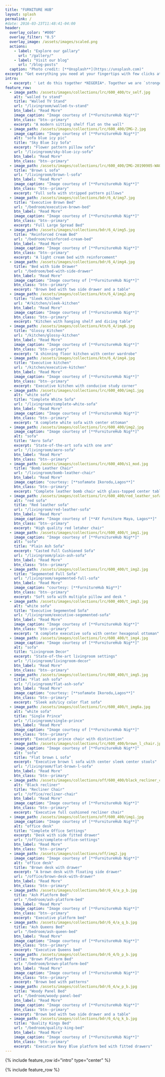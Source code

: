 ```yaml
---
title: "FURNITURE HUB"
layout: splash
permalink: /
#date: 2016-03-23T11:48:41-04:00
header:
  overlay_color: "#000"
  overlay_filter: "0.5"
  overlay_image: /assets/images/scaled.png
  actions:
    - label: "Explore our gallary"
      url: "/gallery/"
    - label: "Visit our blog"
      url: "/blog-posts"
  caption: "Photo credit: [**Unsplash**](https://unsplash.com)"
excerpt: "Get everything you need at your fingertips with few clicks at your convience with the least possible price"
intro: 
  - excerpt: ' Let do this together *NIGERIA*. Together we are `stronger` '
feature_row:
  - image_path: /assets/images/collections/lrc/600_400/tv_self.jpg
    alt: "walled tv stand"
    title: "Walled TV Stand"
    url: "/livingroom/walled-tv-stand"
    btn_label: "Read More"
    image_caption: "Image courtesy of [**FurnitureHub Nig**]"
    btn_class: "btn--primary"
    excerpt: "A modern sitting shelf flat on the wall"
  - image_path: /assets/images/collections/lrc/600_400/IMG-2.jpg
    image_caption: "Image courtesy of [**FurnitureHub Nig**]"
    alt: "sofa blue icy pic"
    title: "Sky Blue Icy Sofa"
    excerpt: "Flower pattern pillow sofa"
    url: "/livingroom/sky-blue-icy-sofa"
    btn_label: "Read More"
    btn_class: "btn--primary"
  - image_path: /assets/images/collections/lrc/600_400/IMG-20190905-WA0049.jpg
    title: "Brown L sofa"
    url: "/livingroom/brown-l-sofa"
    btn_label: "Read More"
    image_caption: "Image courtesy of [**FurnitureHub Nig**]"
    btn_class: "btn--primary"
    excerpt: "Full sofa with stripped pattern pillows"
  - image_path: /assets/images/collections/bdr/6_4/img7.jpg
    title: "Executive Brown Bed"
    url: "/bedroom/executive-brown-bed"
    btn_label: "Read More"
    image_caption: "Image courtesy of [**FurnitureHub Nig**]"
    btn_class: "btn--primary"
    excerpt: "Full Large Spread Bed" 
  - image_path: /assets/images/collections/bdr/6_4/img5.jpg
    title: "Reinforced Cream Bed"
    url: "/bedroom/reinforced-cream-bed"
    btn_label: "Read More"
    image_caption: "Image courtesy of [**FurnitureHub Nig**]"
    btn_class: "btn--primary"
    excerpt: "A light cream bed with reinforcement" 
  - image_path: /assets/images/collections/bdr/6_4/img4.jpg
    title: "Bed with Side Drawer"
    url: "/bedroom/bed-with-side-drawer"
    btn_label: "Read More"
    image_caption: "Image courtesy of [**FurnitureHub Nig**]"
    btn_class: "btn--primary"
    excerpt: "Brown bed with two side drawer and a table"
  - image_path: /assets/images/collections/ktn/6_4/img2.png
    title: "Sleek Kitchen"
    url: "#/kitchen/sleek-kitchen"
    btn_label: "Read More"
    image_caption: "Image courtesy of [**FurnitureHub Nig**]"
    btn_class: "btn--primary"
    excerpt: "Kitchen with hanging shelf and dicing table" 
  - image_path: /assets/images/collections/ktn/6_4/img6.jpg
    title: "Glossy Kitchen"
    url: "/kitchen/glossy-kitchen"
    btn_label: "Read More"
    image_caption: "Image courtesy of [**FurnitureHub Nig**]"
    btn_class: "btn--primary"
    excerpt: "A shinning floor kitchen with center wardrobe" 
  - image_path: /assets/images/collections/ktn/6_4/img4.jpg
    title: "Executive kitchen"
    url: "/kitchen/executive-kitchen"
    btn_label: "Read More"
    image_caption: "Image courtesy of [**FurnitureHub Nig**]"
    btn_class: "btn--primary"
    excerpt: "Executive kitchen with conducive study corner" 
  - image_path: /assets/images/collections/lrc/600_400/img1.jpg
    alt: "white sofa"
    title: "Complete White Sofa"
    url: "/livingroom/complete-white-sofa"
    btn_label: "Read More"
    image_caption: "Image courtesy of [**FurnitureHub Nig**]"
    btn_class: "btn--primary"
    excerpt: "A complete white sofa with center ottoman"
  - image_path: /assets/images/collections/lrc/600_400/img2.jpg
    image_caption: "Image courtesy of [**FurnitureHub Nig**]"
    alt: "sofa"
    title: "Aero Sofa"
    excerpt: "State-of-the-art sofa with one arm"
    url: "/livingroom/aero-sofa"
    btn_label: "Read More"
    btn_class: "btn--primary"
  - image_path: /assets/images/collections/lrc/600_400/s1_mod.jpg
    title: "Bomb Leather Chair"
    url: "/livingroom/bomb-leather-chair"
    btn_label: "Read More"
    image_caption: "courtesy: [**sofamate Ikorodu,Lagos**]"
    btn_class: "btn--primary"
    excerpt: "Complete leather bomb chair with glass-topped center table "
  - image_path: /assets/images/collections/lrc/600_400/red_leather_sofa.jpg
    alt: "red sofa"
    title: "Red leather sofa"
    url: "/livingroom/red-leather-sofa"
    btn_label: "Read More"
    image_caption: "Image courtesy of [**AY Furniture Maya, Lagos**]"
    btn_class: "btn--primary"
    excerpt: "High quality red letaher chair"
  - image_path: /assets/images/collections/lrc/600_400/t_img1.jpg
    image_caption: "Image courtesy of [**FurnitureHub Nig**]"
    alt: "sofa"
    title: "Plain Ash Sofa"
    excerpt: "Casted Full Cushioned Sofa"
    url: "/livingroom/plain-ash-sofa"
    btn_label: "Read More"
    btn_class: "btn--primary"
  - image_path: /assets/images/collections/lrc/600_400/t_img2.jpg
    title: "Segemented Full Sofa"
    url: "/livingroom/segemented-full-sofa"
    btn_label: "Read More"
    image_caption: "courtesy: [**FurnitureHub Nig**]"
    btn_class: "btn--primary"
    excerpt: "Soft sofa with multiple pillow and desk "
  - image_path: /assets/images/collections/lrc/600_400/t_img3.jpg
    alt: "white sofa"
    title: "Executive Segemented Sofa"
    url: "/livingroom/executive-segemented-sofa"
    btn_label: "Read More"
    image_caption: "Image courtesy of [**FurnitureHub Nig**]"
    btn_class: "btn--primary"
    excerpt: "A complete executive sofa with center hexagonal ottoman"
  - image_path: /assets/images/collections/lrc/600_400/t_img4.jpg
    image_caption: "Image courtesy of [**FurnitureHub Nig**]"
    alt: "sofa"
    title: "Livingroom Decor"
    excerpt: "State-of-the-art livingroom settings"
    url: "/livingroom/livingroom-decor"
    btn_label: "Read More"
    btn_class: "btn--primary"
  - image_path: /assets/images/collections/lrc/600_400/t_img5.jpg
    title: "Flat ash sofa"
    url: "/livingroom/flat-ash-sofa"
    btn_label: "Read More"
    image_caption: "courtesy: [**sofamate Ikorodu,Lagos**]"
    btn_class: "btn--primary"
    excerpt: "Sleek ash/icy color flat sofa"
  - image_path: /assets/images/collections/lrc/600_400/t_img6a.jpg
    alt: "white sofa"
    title: "Single Prince"
    url: "/livingroom/single-prince"
    btn_label: "Read More"
    image_caption: "Image courtesy of [**FurnitureHub Nig**]"
    btn_class: "btn--primary"
    excerpt: "Executive prince chair with distinction"
  - image_path: /assets/images/collections/lrc/600_400/brown_l_chair.jpg
    image_caption: "Image courtesy of [**FurnitureHub Nig**]"
    alt: "sofa"
    title: "Flat brown L sofa"
    excerpt: "Executive brown l sofa with center sleek center stools"
    url: "/livingroom/flat-brown-l-sofa"
    btn_label: "Read More"
    btn_class: "btn--primary"
  - image_path: /assets/images/collections/off/600_400/black_recliner_chair.jpeg
    alt: "Black recliner"
    title: "Recliner Chair"
    url: "/office/recliner-chair"
    btn_label: "Read More"
    image_caption: "Image courtesy of [**FurnitureHub Nig**]"
    btn_class: "btn--primary"
    excerpt: "Executive full cushioned recliner chair"
  - image_path: /assets/images/collections/off/600_400/img1.jpg
    image_caption: "Image courtesy of [**FurnitureHub Nig**]"
    alt: "office desk"
    title: "Complete Office Settings"
    excerpt: "Desk with side fitted drawer"
    url: "/office/complete-office-settings"
    btn_label: "Read More"
    btn_class: "btn--primary"
  - image_path: /assets/images/collections/off/img2.jpg
    image_caption: "Image courtesy of [**FurnitureHub Nig**]"
    alt: "office desk"
    title: "Brown desk with drawer"
    excerpt: "A brown desk with floating side drawer"
    url: "/office/brown-desk-with-drawer"
    btn_label: "Read More"
    btn_class: "btn--primary"
  - image_path: /assets/images/collections/bdr/6_4/a_p_b.jpg
    title: "Ash Platform Bed"
    url: "/bedroom/ash-platform-bed"
    btn_label: "Read More"
    image_caption: "Image courtesy of [**FurnitureHub Nig**]"
    btn_class: "btn--primary"
    excerpt: "Executive platform bed"
  - image_path: /assets/images/collections/bdr/6_4/a_q_b.jpg
    title: "Ash Queens Bed"
    url: "/bedroom/ash-queen-bed"
    btn_label: "Read More"
    image_caption: "Image courtesy of [**FurnitureHub Nig**]"
    btn_class: "btn--primary"
    excerpt: "Executive Queens bed"
  - image_path: /assets/images/collections/bdr/6_4/b_p_b.jpg
    title: "Brown Platform Bed"
    url: "/bedroom/brown-platform-bed"
    btn_label: "Read More"
    image_caption: "Image courtesy of [**FurnitureHub Nig**]"
    btn_class: "btn--primary"
    excerpt: "Brown bed with patterns"
  - image_path: /assets/images/collections/bdr/6_4/w_p_b.jpg
    title: "Woody Panel Bed"
    url: "/bedroom/woody-panel-bed"
    btn_label: "Read More"
    image_caption: "Image courtesy of [**FurnitureHub Nig**]"
    btn_class: "btn--primary"
    excerpt: "Brown bed with two side drawer and a table"
  - image_path: /assets/images/collections/bdr/6_4/q_k_b.jpg
    title: "Quality Kings Bed"
    url: "/bedroom/quality-king-bed"
    btn_label: "Read More"
    image_caption: "Image courtesy of [**FurnitureHub Nig**]"
    btn_class: "btn--primary"
    excerpt: "Executive Navy Blue platform bed with fitted drawers"  
---
```


{% include feature_row id="intro" type="center" %}

{% include feature_row %}
